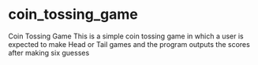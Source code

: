 # coin_tossing_game
Coin Tossing Game
This is a simple coin tossing game in which a user is expected to make Head or Tail games and the program outputs the scores after making six guesses
